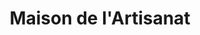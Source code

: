 ---
title: "Maison de l'Artisanat"
url: /le-mayet-de-montagne/maison-de-lartisanat/
shop: commodité
---